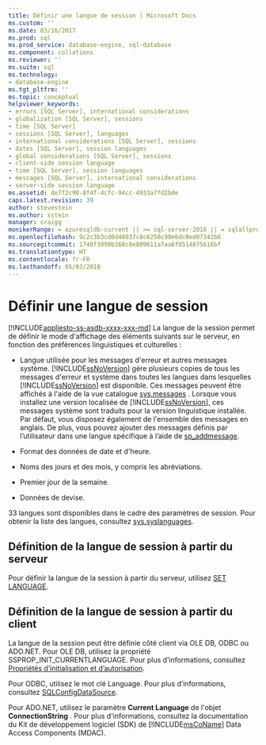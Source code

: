 ```yaml
---
title: Définir une langue de session | Microsoft Docs
ms.custom: ''
ms.date: 03/16/2017
ms.prod: sql
ms.prod_service: database-engine, sql-database
ms.component: collations
ms.reviewer: ''
ms.suite: sql
ms.technology:
- database-engine
ms.tgt_pltfrm: ''
ms.topic: conceptual
helpviewer_keywords:
- errors [SQL Server], international considerations
- globalization [SQL Server], sessions
- time [SQL Server]
- sessions [SQL Server], languages
- international considerations [SQL Server], sessions
- dates [SQL Server], session languages
- global considerations [SQL Server], sessions
- client-side session language
- time [SQL Server], session languages
- messages [SQL Server], international considerations
- server-side session language
ms.assetid: de7f2c90-8f4f-4cfc-94cc-4933a7fd2bde
caps.latest.revision: 39
author: stevestein
ms.author: sstein
manager: craigg
monikerRange: = azuresqldb-current || >= sql-server-2016 || = sqlallproducts-allversions
ms.openlocfilehash: 9c2c3b3cd0d48037c8c6250c90e6dc0ed07341b6
ms.sourcegitcommit: 1740f3090b168c0e809611a7aa6fd514075616bf
ms.translationtype: HT
ms.contentlocale: fr-FR
ms.lasthandoff: 05/03/2018
---
```

# <a name="set-a-session-language"></a>Définir une langue de session
[!INCLUDE[appliesto-ss-asdb-xxxx-xxx-md](../../includes/appliesto-ss-asdb-xxxx-xxx-md.md)]
  La langue de la session permet de définir le mode d'affichage des éléments suivants sur le serveur, en fonction des préférences linguistiques et culturelles :  
  
-   Langue utilisée pour les messages d'erreur et autres messages système. [!INCLUDE[ssNoVersion](../../includes/ssnoversion-md.md)] gère plusieurs copies de tous les messages d'erreur et système dans toutes les langues dans lesquelles [!INCLUDE[ssNoVersion](../../includes/ssnoversion-md.md)] est disponible. Ces messages peuvent être affichés à l'aide de la vue catalogue [sys.messages](../../relational-databases/system-catalog-views/messages-for-errors-catalog-views-sys-messages.md) . Lorsque vous installez une version localisée de [!INCLUDE[ssNoVersion](../../includes/ssnoversion-md.md)], ces messages système sont traduits pour la version linguistique installée. Par défaut, vous disposez également de l'ensemble des messages en anglais. De plus, vous pouvez ajouter des messages définis par l’utilisateur dans une langue spécifique à l’aide de [sp_addmessage](../../relational-databases/system-stored-procedures/sp-addmessage-transact-sql.md).  
  
-   Format des données de date et d'heure.  
  
-   Noms des jours et des mois, y compris les abréviations.  
  
-   Premier jour de la semaine.  
  
-   Données de devise.  
  
 33 langues sont disponibles dans le cadre des paramètres de session. Pour obtenir la liste des langues, consultez [sys.syslanguages](../../relational-databases/system-compatibility-views/sys-syslanguages-transact-sql.md).  
  
## <a name="setting-the-session-language-from-the-server"></a>Définition de la langue de session à partir du serveur  
 Pour définir la langue de la session à partir du serveur, utilisez [SET LANGUAGE](../../t-sql/statements/set-language-transact-sql.md).  
  
## <a name="setting-the-session-language-from-the-client"></a>Définition de la langue de session à partir du client  
 La langue de la session peut être définie côté client via OLE DB, ODBC ou ADO.NET. Pour OLE DB, utilisez la propriété SSPROP_INIT_CURRENTLANGUAGE. Pour plus d’informations, consultez [Propriétés d’initialisation et d’autorisation](../../relational-databases/native-client-ole-db-data-source-objects/initialization-and-authorization-properties.md).  
  
 Pour ODBC, utilisez le mot clé Language. Pour plus d’informations, consultez [SQLConfigDataSource](../../relational-databases/native-client-odbc-api/sqlconfigdatasource.md).  
  
 Pour ADO.NET, utilisez le paramètre **Current Language** de l'objet **ConnectionString** . Pour plus d'informations, consultez la documentation du Kit de développement logiciel (SDK) de [!INCLUDE[msCoName](../../includes/msconame-md.md)] Data Access Components (MDAC).  
  
  
